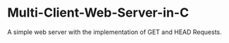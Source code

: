 # Multi-Client-Web-Server-in-C
A simple web server with the implementation of GET and HEAD Requests.
